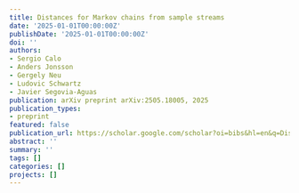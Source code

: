 ```yaml
---
title: Distances for Markov chains from sample streams
date: '2025-01-01T00:00:00Z'
publishDate: '2025-01-01T00:00:00Z'
doi: ''
authors:
- Sergio Calo
- Anders Jonsson
- Gergely Neu
- Ludovic Schwartz
- Javier Segovia-Aguas
publication: arXiv preprint arXiv:2505.18005, 2025
publication_types:
- preprint
featured: false
publication_url: https://scholar.google.com/scholar?oi=bibs&hl=en&q=Distances+for+Markov+chains+from+sample+streams
abstract: ''
summary: ''
tags: []
categories: []
projects: []
---
```

